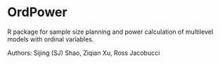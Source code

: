 # OrdPower

R package for sample size planning and power calculation of multilevel models with ordinal variables. 

Authors: Sijing (SJ) Shao, Ziqian Xu, Ross Jacobucci
